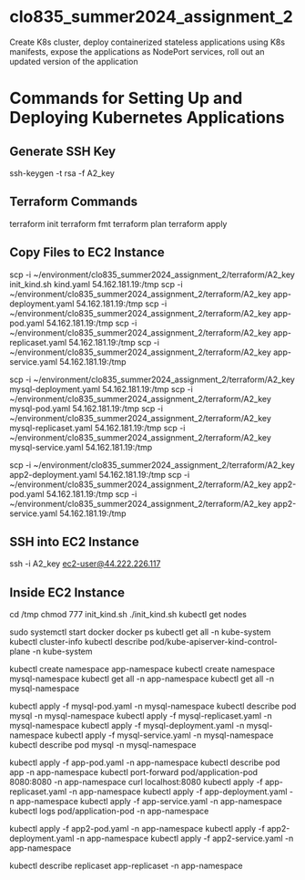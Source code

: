 # clo835_summer2024_assignment_2
Create K8s cluster, deploy containerized stateless applications using K8s manifests, expose the applications as NodePort services, roll out an updated version of the application

# Commands for Setting Up and Deploying Kubernetes Applications

## Generate SSH Key
ssh-keygen -t rsa -f A2_key

## Terraform Commands
terraform init
terraform fmt
terraform plan
terraform apply

## Copy Files to EC2 Instance
scp -i ~/environment/clo835_summer2024_assignment_2/terraform/A2_key init_kind.sh kind.yaml 54.162.181.19:/tmp
scp -i ~/environment/clo835_summer2024_assignment_2/terraform/A2_key app-deployment.yaml 54.162.181.19:/tmp
scp -i ~/environment/clo835_summer2024_assignment_2/terraform/A2_key app-pod.yaml 54.162.181.19:/tmp
scp -i ~/environment/clo835_summer2024_assignment_2/terraform/A2_key app-replicaset.yaml 54.162.181.19:/tmp
scp -i ~/environment/clo835_summer2024_assignment_2/terraform/A2_key app-service.yaml 54.162.181.19:/tmp

scp -i ~/environment/clo835_summer2024_assignment_2/terraform/A2_key mysql-deployment.yaml 54.162.181.19:/tmp
scp -i ~/environment/clo835_summer2024_assignment_2/terraform/A2_key mysql-pod.yaml 54.162.181.19:/tmp
scp -i ~/environment/clo835_summer2024_assignment_2/terraform/A2_key mysql-replicaset.yaml 54.162.181.19:/tmp
scp -i ~/environment/clo835_summer2024_assignment_2/terraform/A2_key mysql-service.yaml 54.162.181.19:/tmp

scp -i ~/environment/clo835_summer2024_assignment_2/terraform/A2_key app2-deployment.yaml 54.162.181.19:/tmp
scp -i ~/environment/clo835_summer2024_assignment_2/terraform/A2_key app2-pod.yaml 54.162.181.19:/tmp
scp -i ~/environment/clo835_summer2024_assignment_2/terraform/A2_key app2-service.yaml 54.162.181.19:/tmp

## SSH into EC2 Instance
ssh -i A2_key ec2-user@44.222.226.117

## Inside EC2 Instance
cd /tmp
chmod 777 init_kind.sh
./init_kind.sh
kubectl get nodes

sudo systemctl start docker
docker ps
kubectl get all -n kube-system
kubectl cluster-info
kubectl describe pod/kube-apiserver-kind-control-plane -n kube-system

kubectl create namespace app-namespace
kubectl create namespace mysql-namespace
kubectl get all -n app-namespace
kubectl get all -n mysql-namespace

kubectl apply -f mysql-pod.yaml -n mysql-namespace
kubectl describe pod mysql -n mysql-namespace
kubectl apply -f mysql-replicaset.yaml -n mysql-namespace 
kubectl apply -f mysql-deployment.yaml -n mysql-namespace 
kubectl apply -f mysql-service.yaml -n mysql-namespace 
kubectl describe pod mysql -n mysql-namespace

kubectl apply -f app-pod.yaml -n app-namespace
kubectl describe pod app -n app-namespace
kubectl port-forward pod/application-pod 8080:8080 -n app-namespace
curl localhost:8080
kubectl apply -f app-replicaset.yaml -n app-namespace
kubectl apply -f app-deployment.yaml -n app-namespace
kubectl apply -f app-service.yaml -n app-namespace
kubectl logs pod/application-pod -n app-namespace

kubectl apply -f app2-pod.yaml -n app-namespace
kubectl apply -f app2-deployment.yaml -n app-namespace
kubectl apply -f app2-service.yaml -n app-namespace

kubectl describe replicaset app-replicaset -n app-namespace
